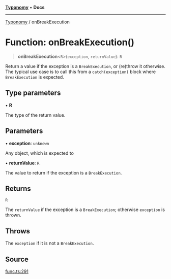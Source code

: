 [**Typonomy**](../README.md) • **Docs**

***

[Typonomy](../globals.md) / onBreakExecution

# Function: onBreakExecution()

> **onBreakExecution**\<`R`\>(`exception`, `returnValue`): `R`

Return a value if the exception is a `BreakExecution`, or (re)throw it otherwise.
The typical use case is to call this from a `catch(exception)` block where `BreakExecution` is expected.

## Type parameters

• **R**

The type of the return value.

## Parameters

• **exception**: `unknown`

Any object, which is expected to

• **returnValue**: `R`

The value to return if the exception is a `BreakExecution`.

## Returns

`R`

The `returnValue` if the exception is a `BreakExecution`; otherwise `exception` is thrown.

## Throws

The `exception` if it is not a `BreakExecution`.

## Source

[func.ts:291](https://github.com/softcraft-development/typonomy/blob/e1364998248d4274156807a851bf36cc6159b829/src/func.ts#L291)
